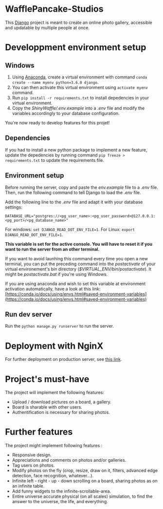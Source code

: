 # WafflePancake-Studios

This [Django](https://www.djangoproject.com/) project is meant to create
an online photo gallery, accessible and updatable by multiple people at once.

# Developpment environment setup

## Windows

1. Using [Anaconda](https://www.continuum.io/downloads), create a virtual
   environment with command `conda create --name myenv python=3.6.0 django`.
2. You can then activate this virtual environment using `activate myenv`
   command.
3. Run `pip install -r requirements.txt` to install depedencies in your virtual
   environment.
4. Copy the _ShinyWaffle/.env.example_ into a _.env_ file and modify
   the variables accordingly to your database configuration.

You're now ready to develop features for this projet!

## Dependencies

If you had to install a new python package to implement a new feature, update
the depedencies by running command `pip freeze > requirements.txt` to update
the requirements file.

## Environment setup

Before running the server, copy and paste the _env.example_ file to a _.env_
file. Then, run the following command to tell Django to load the _.env_ file.

Add the following line to the _.env_ file and adapt it with your database settings:

```
DATABASE_URL="postgres://<pg_user_name>:<pg_user_password>@127.0.0.1:<pg_port>/<pg_database_name>"
```

For windows: `set DJANGO_READ_DOT_ENV_FILE=1`.
For Linux: `export DJANGO_READ_DOT_ENV_FILE=1`.

__This variable is set for the active console. You will have to reset it if you
want to run the server from an other terminal.__

If you want to avoid launhing this command every time you open a new terminal,
you can put the preceding command into the _postactivate_ of your virtual
environement's bin directory (*$VIRTUAL_ENV/bin/postactivate*).
It might be _postactivate.bat_ if you're using Windows.

If you are using anaconda and wish to set this variable at environment
activation automatically, have a look at this link:
[https://conda.io/docs/using/envs.html#saved-environment-variables](https://conda.io/docs/using/envs.html#saved-environment-variables)

## Run dev server

Run the `python manage.py runserver` to run the server.

# Deployment with NginX

For further deployment on production server, see [this link](http://uwsgi-docs.readthedocs.io/en/latest/tutorials/Django_and_nginx.html).

# Project's must-have

The project will implement the following features:
* Upload / download pictures on a board, a gallery.
* Board is sharable with other users.
* Authentification is necessary for sharing photos.

# Further features

The project might implement following features :
* Responsive design.
* Appreciations and comments on photos and/or galleries.
* Tag users on photos.
* Modify photos on the fly (crop, resize, draw on it, filters, advanced edge detection, face recognition, whatever...).
* Infinite left - right - up - down scrolling on a board, sharing photos as on an infinite table.
* Add funny widgets to the infinite-scrollable-area.
* Entire universe accurate physical (on all scales) simulation, to find the answer to the universe, the life, and everything.
